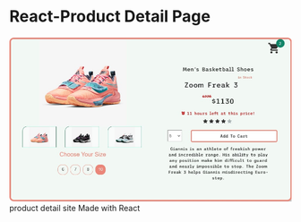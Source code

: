 # React-Product Detail Page
![asec](blog/src/assets/preview.jpg) 
product detail site Made with React

